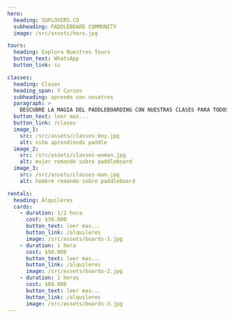 ```yaml
---
hero:
  heading: SUPLOVERS.CO
  subheading: PADDLEBOARD COMMUNITY
  image: /src/assets/hero.jpg

tours:
  heading: Explora Nuestros Tours
  button_text: WhatsApp
  button_link: ss

classes: 
  heading: Clases
  heading_span: Y Cursos
  subheading: aprende con nosotros
  paragraph: > 
    DESCUBRE LA MAGIA DEL PADDLEBOARDING CON NUESTRAS CLASES PARA TODOS LOS NIVELES. DESDE PRINCIPIANTES HASTA AVANZADOS, EXPERIMENTA UNA CONEXIÓN ÚNICA CON LA NATURALEZA EN CADA SESIÓN. ÚNETE A NOSOTROS PARA EMBARCARTE EN ESTA EMOCIONANTE AVENTURA ACUÁTICA.
  button_text: leer mas...
  button_link: /clases
  image_1:
    src: /src/assets/classes-boy.jpg
    alt: niño aprendiendo paddle
  image_2:
    src: /src/assets/classes-woman.jpg
    alt: mujer remando sobre paddleboard
  image_3:  
    src: /src/assets/classes-man.jpg
    alt: hombre remando sobre paddleboard

rentals: 
  heading: Alquileres
  cards:
    - duration: 1/2 hora
      cost: $30.000
      button_text: leer mas...
      button_link: /alquileres
      image: /src/assets/boards-1.jpg
    - duration: 1 hora
      cost: $50.000
      button_text: leer mas...
      button_link: /alquileres
      image: /src/assets/boards-2.jpg
    - duration: 2 horas
      cost: $80.000
      button_text: leer mas...
      button_link: /alquileres
      image: /src/assets/boards-3.jpg
---
```

